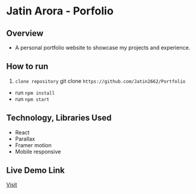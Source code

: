 

# Jatin Arora - Porfolio

## Overview
- A personal portfolio website to showcase my projects and experience.

## How to run
1. `clone repository` 
    git clone `https://github.com/Jatin2662/Portfolio`
- run `npm install`
- run `npm start`

## Technology, Libraries Used
- React
- Parallax
- Framer motion
- Mobile responsive

## Live Demo Link

[Visit](https://jatinaroraportfolio.onrender.com)
